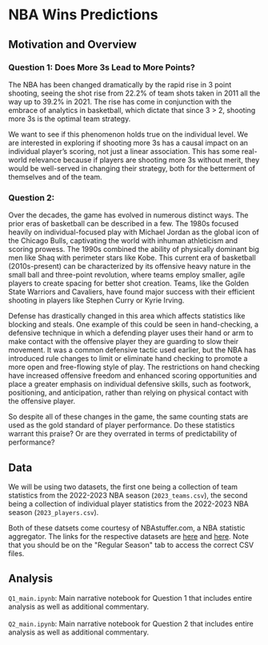 # NBA Wins Predictions 

## Motivation and Overview

### Question 1: Does More 3s Lead to More Points? 

The NBA has been changed dramatically by the rapid rise in 3 point shooting, seeing the shot rise from 22.2% of team shots taken in 2011 all the way up to 39.2% in 2021. The rise has come in conjunction with the embrace of analytics in basketball, which dictate that since 3 > 2, shooting more 3s is the optimal team strategy. 

We want to see if this phenomenon holds true on the individual level. We are interested in exploring if shooting more 3s has a causal impact on an individual player’s scoring, not just a linear association. This has some real-world relevance because if players are shooting more 3s without merit, they would be well-served in changing their strategy, both for the betterment of themselves and of the team.


### Question 2: 

Over the decades, the game has evolved in numerous distinct ways. The prior eras of basketball can be described in a few. The 1980s focused heavily on individual-focused play with Michael Jordan as the global icon of the Chicago Bulls, captivating the world with inhuman athleticism and scoring prowess. The 1990s combined the ability of physically dominant big men like Shaq with perimeter stars like Kobe. This current era of basketball (2010s-present) can be characterized by its offensive heavy nature in the small ball and three-point revolution, where teams employ smaller, agile players to create spacing for better shot creation. Teams, like the Golden State Warriors and Cavaliers, have found major success with their efficient shooting in players like Stephen Curry or Kyrie Irving. 

Defense has drastically changed in this area which affects statistics like blocking and steals. One example of this could be seen in hand-checking, a defensive technique in which a defending player uses their hand or arm to make contact with the offensive player they are guarding to slow their movement. It was a common defensive tactic used earlier, but the NBA has introduced rule changes to limit or eliminate hand checking to promote a more open and free-flowing style of play. The restrictions on hand checking have increased offensive freedom and enhanced scoring opportunities and place a greater emphasis on individual defensive skills, such as footwork, positioning, and anticipation, rather than relying on physical contact with the offensive player.

So despite all of these changes in the game, the same counting stats are used as the gold standard of player performance. Do these statistics warrant this praise? Or are they overrated in terms of predictability of performance? 


## Data

We will be using two datasets, the first one being a collection of team statistics from the 2022-2023 NBA season (`2023_teams.csv`), the second being a collection of individual player statistics from the 2022-2023 NBA season (`2023_players.csv`). 

Both of these datsets come courtesy of NBAstuffer.com, a NBA statistic aggregator. The links for the respective datasets are [here](https://www.nbastuffer.com/2022-2023-nba-team-stats/) and [here](https://www.nbastuffer.com/2022-2023-nba-player-stats/). Note that you should be on the "Regular Season" tab to access the correct CSV files. 

## Analysis

`Q1_main.ipynb`: Main narrative notebook for Question 1 that includes entire analysis as well as additional commentary. <br><br>
`Q2_main.ipynb`: Main narrative notebook for Question 2 that includes entire analysis as well as additional commentary. 